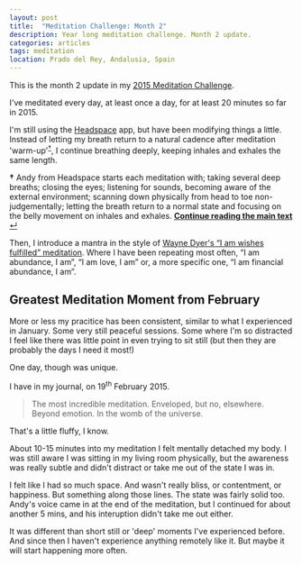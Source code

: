 ```yaml
---
layout: post
title:  "Meditation Challenge: Month 2"
description: Year long meditation challenge. Month 2 update.
categories: articles
tags: meditation
location: Prado del Rey, Andalusia, Spain
---
```


This is the month 2 update in my [2015 Meditation Challenge](/articles/2015/02/01/meditation-challenge-2015.html).

I've meditated every day, at least once a day, for at least 20 minutes so far in 2015.

I'm still using the [Headspace](https://www.headspace.com) app, but have been modifying things a little. Instead of letting my breath return to a natural cadence after meditation 'warm-up'<sup><a href="#meditation-2-footnote-1" id="meditation-2-footnote-link-1">&#8224;</a></sup>, I continue breathing deeply, keeping inhales and exhales the same length.

<aside class="digression" id="meditation-2-footnote-1"><p><b>&#8224;</b> Andy from Headspace starts each meditation with; taking several deep breaths; closing the eyes; listening for sounds, becoming aware of the external environment; scanning down physically from head to toe non-judgementally; letting the breath return to a normal state and focusing on the belly movement on inhales and exhales. <a class="return-to-text" href="#meditation-2-footnote-link-1" title="Continue reading the main text"><b>Continue reading the main text </b>&#8629;</a></p></aside>

Then, I introduce a mantra in the style of [Wayne Dyer's “I am wishes fulfilled” meditation](https://www.youtube.com/watch?v=QTkftaT1_mc). Where I have been repeating most often, “I am abundance, I am”, “I am love, I am” or, a more specific one, “I am financial abundance, I am”.

## Greatest Meditation Moment from February

More or less my pracitice has been consistent, similar to what I experienced in January. Some very still peaceful sessions. Some where I'm so distracted I feel like there was little point in even trying to sit still (but then they are probably the days I need it most!)

One day, though was unique.

I have in my journal, on 19<sup>th</sup> February 2015.

<blockquote>The most incredible meditation. Enveloped, but no, elsewhere. Beyond emotion. In the womb of the universe.</blockquote>

That's a little fluffy, I know.

About 10-15 minutes into my meditation I felt mentally detached my body. I was still aware I was sitting in my living room physically, but the awareness was really subtle and didn't distract or take me out of the state I was in.

I felt like I had so much space. And wasn't really bliss, or contentment, or happiness. But something along those lines. The state was fairly solid too. Andy's voice came in at the end of the meditation, but I continued for about another 5 mins, and his interuption didn't take me out either.

It was different than short still or 'deep' moments I've experienced before. And since then I haven't experience anything remotely like it. But maybe it will start happening more often.

